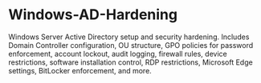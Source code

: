 # Windows-AD-Hardening
Windows Server Active Directory setup and security hardening. Includes Domain Controller configuration, OU structure, GPO policies for password enforcement, account lockout, audit logging, firewall rules, device restrictions, software installation control, RDP restrictions, Microsoft Edge settings, BitLocker enforcement, and more.
